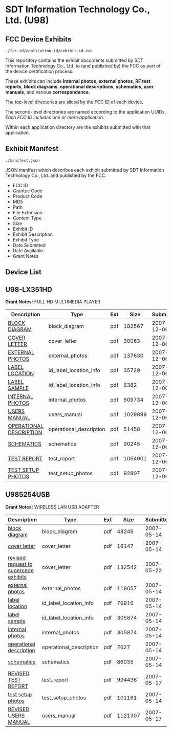 # SDT Information Technology Co., Ltd. (U98)
## FCC Device Exhibits

```
./fcc-id/application-id/exhibit-id.ext
```

This repository contains the exhibit documents submitted by SDT Information Technology Co., Ltd. to (and published by) the FCC as part of the device certification process.

These exhibits can include **internal photos**, **external photos**, **RF test reports**, **block diagrams**, **operational descriptions**, **schematics**, **user manuals**, and various **correspondence**.

The top-level directories are sliced by the FCC ID of each device.

The second-level directories are named according to the application UUIDs. *Each FCC ID includes one or more application.*

Within each application directory are the exhibits submitted with that application. 

## Exhibit Manifest

```
./manifest.json
```

JSON manifest which describes each exhibit submitted by SDT Information Technology Co., Ltd. and published by the FCC.

- FCC ID
- Grantee Code
- Product Code
- MD5
- Path
- File Extension
- Content Type
- Size
- Exhibit ID
- Exhibit Description
- Exhibit Type
- Date Submitted
- Date Available
- Grant Notes

## Device List
## U98-LX351HD
**Grant Notes:** FULL HD MULTIMEDIA PLAYER

| Description | Type | Ext | Size | Submitted | Available |
| ----------- | ---- | --- | ---- | --------- | --------- |
| [BLOCK DIAGRAM](U98-LX351HD/a10d93da5d00b66e66d018aadc5a4f4b/876298.pdf) | block_diagram | pdf | 182567 | 2007-12-06 | 2007-12-06 |
| [COVER LETTER](U98-LX351HD/a10d93da5d00b66e66d018aadc5a4f4b/876299.pdf) | cover_letter | pdf | 30063 | 2007-12-06 | 2007-12-06 |
| [EXTERNAL PHOTOS](U98-LX351HD/a10d93da5d00b66e66d018aadc5a4f4b/876300.pdf) | external_photos | pdf | 137630 | 2007-12-06 | 2007-12-06 |
| [LABEL LOCATION](U98-LX351HD/a10d93da5d00b66e66d018aadc5a4f4b/876301.pdf) | id_label_location_info | pdf | 35729 | 2007-12-06 | 2007-12-06 |
| [LABEL SAMPLE](U98-LX351HD/a10d93da5d00b66e66d018aadc5a4f4b/876302.pdf) | id_label_location_info | pdf | 6382 | 2007-12-06 | 2007-12-06 |
| [INTERNAL PHOTOS](U98-LX351HD/a10d93da5d00b66e66d018aadc5a4f4b/876303.pdf) | internal_photos | pdf | 609734 | 2007-12-06 | 2007-12-06 |
| [USERS MANUAL](U98-LX351HD/a10d93da5d00b66e66d018aadc5a4f4b/876308.pdf) | users_manual | pdf | 1029899 | 2007-12-06 | 2007-12-06 |
| [OPERATIONAL DESCRIPTION](U98-LX351HD/a10d93da5d00b66e66d018aadc5a4f4b/876304.pdf) | operational_description | pdf | 51458 | 2007-12-06 | 2007-12-06 |
| [SCHEMATICS](U98-LX351HD/a10d93da5d00b66e66d018aadc5a4f4b/876305.pdf) | schematics | pdf | 90245 | 2007-12-06 | 2007-12-06 |
| [TEST REPORT](U98-LX351HD/a10d93da5d00b66e66d018aadc5a4f4b/876306.pdf) | test_report | pdf | 1064901 | 2007-12-06 | 2007-12-06 |
| [TEST SETUP PHOTOS](U98-LX351HD/a10d93da5d00b66e66d018aadc5a4f4b/876307.pdf) | test_setup_photos | pdf | 92807 | 2007-12-06 | 2007-12-06 |
## U985254USB
**Grant Notes:** WIRELESS LAN USB ADAPTER

| Description | Type | Ext | Size | Submitted | Available |
| ----------- | ---- | --- | ---- | --------- | --------- |
| [block diagram](U985254USB/f77d43cb6ada5664ae6ca3d3dfc16445/791593.pdf) | block_diagram | pdf | 48246 | 2007-05-14 | 2007-05-14 |
| [cover letter](U985254USB/f77d43cb6ada5664ae6ca3d3dfc16445/791594.pdf) | cover_letter | pdf | 16147 | 2007-05-14 | 2007-05-14 |
| [revised request to supercede exhibits](U985254USB/f77d43cb6ada5664ae6ca3d3dfc16445/795416.pdf) | cover_letter | pdf | 132542 | 2007-05-22 | 2007-05-14 |
| [external photos](U985254USB/f77d43cb6ada5664ae6ca3d3dfc16445/791595.pdf) | external_photos | pdf | 119057 | 2007-05-14 | 2007-05-14 |
| [label location](U985254USB/f77d43cb6ada5664ae6ca3d3dfc16445/791596.pdf) | id_label_location_info | pdf | 76916 | 2007-05-14 | 2007-05-14 |
| [label sample](U985254USB/f77d43cb6ada5664ae6ca3d3dfc16445/791597.pdf) | id_label_location_info | pdf | 305874 | 2007-05-14 | 2007-05-14 |
| [internal photos](U985254USB/f77d43cb6ada5664ae6ca3d3dfc16445/791597.pdf) | internal_photos | pdf | 305874 | 2007-05-14 | 2007-05-14 |
| [operational description](U985254USB/f77d43cb6ada5664ae6ca3d3dfc16445/791599.pdf) | operational_description | pdf | 7627 | 2007-05-14 | 2007-05-14 |
| [schematics](U985254USB/f77d43cb6ada5664ae6ca3d3dfc16445/791600.pdf) | schematics | pdf | 86035 | 2007-05-14 | 2007-05-14 |
| [REVISED TEST REPORT](U985254USB/f77d43cb6ada5664ae6ca3d3dfc16445/793657.pdf) | test_report | pdf | 994436 | 2007-05-17 | 2007-05-14 |
| [test setup photos](U985254USB/f77d43cb6ada5664ae6ca3d3dfc16445/791602.pdf) | test_setup_photos | pdf | 101161 | 2007-05-14 | 2007-05-14 |
| [REVISED USERS MANUAL](U985254USB/f77d43cb6ada5664ae6ca3d3dfc16445/793658.pdf) | users_manual | pdf | 1121307 | 2007-05-17 | 2007-05-14 |
